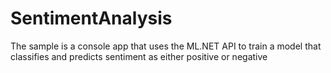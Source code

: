 # SentimentAnalysis

The sample is a console app that uses the ML.NET API to train a model that classifies and predicts sentiment as either positive or negative
